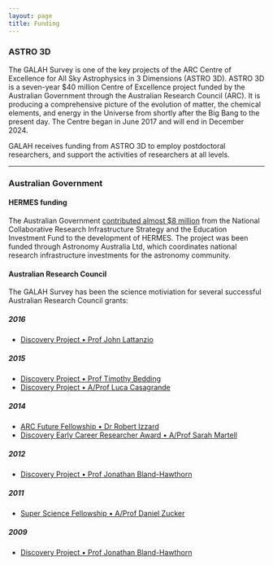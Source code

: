 ```yaml
---
layout: page
title: Funding
---
```


### ASTRO 3D

The GALAH Survey is one of the key projects of the ARC Centre of Excellence for All Sky Astrophysics in 3 Dimensions (ASTRO 3D). ASTRO 3D is a seven-year $40 million Centre of Excellence project funded by the Australian Government through the Australian Research Council (ARC). It is producing a comprehensive picture of the evolution of matter, the chemical elements, and energy in the Universe from shortly after the Big Bang to the present day. The Centre began in June 2017 and will end in December 2024.

GALAH receives funding from ASTRO 3D to employ postdoctoral researchers, and support the activities of researchers at all levels.

---

### Australian Government

#### HERMES funding
The Australian Government [contributed almost $8 million](https://www.minister.industry.gov.au/ministers/macfarlane/media-releases/new-13-million-research-tool-seek-milky-way-origins) from the National Collaborative Research Infrastructure Strategy and the Education Investment Fund to the development of HERMES. The project was been funded through Astronomy Australia Ltd, which coordinates national research infrastructure investments for the astronomy community.

#### Australian Research Council
The GALAH Survey has been the science motiviation for several successful Australian Research Council grants:

##### 2016
* [Discovery Project • Prof John Lattanzio](https://dataportal.arc.gov.au/NCGP/Web/Grant/Grant/DP160100637)

##### 2015
* [Discovery Project • Prof Timothy Bedding](https://dataportal.arc.gov.au/NCGP/Web/Grant/Grant/DP150104667)
* [Discovery Project • A/Prof Luca Casagrande](https://dataportal.arc.gov.au/NCGP/Web/Grant/Grant/DP150100250)

##### 2014
* [ARC Future Fellowship • Dr Robert Izzard](https://dataportal.arc.gov.au/NCGP/Web/Grant/Grant/FT140100794)
* [Discovery Early Career Researcher Award • A/Prof Sarah Martell](https://dataportal.arc.gov.au/NCGP/Web/Grant/Grant/DE140100598)

##### 2012
* [Discovery Project • Prof Jonathan Bland-Hawthorn](https://dataportal.arc.gov.au/NCGP/Web/Grant/Grant/DP120104562)

##### 2011
* [Super Science Fellowship • A/Prof Daniel Zucker](https://dataportal.arc.gov.au/NCGP/Web/Grant/Grant/FS110200035)

##### 2009
* [Discovery Project • Prof Jonathan Bland-Hawthorn](https://dataportal.arc.gov.au/NCGP/Web/Grant/Grant/DP0988751)
